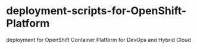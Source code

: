 # deployment-scripts-for-OpenShift-Platform
deployment for OpenShift Container Platform for  DevOps and Hybrid Cloud

